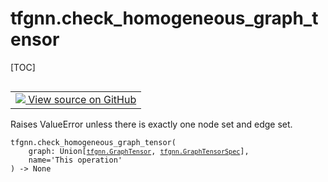 # tfgnn.check_homogeneous_graph_tensor

[TOC]

<!-- Insert buttons and diff -->

<table class="tfo-notebook-buttons tfo-api nocontent" align="left">
<td>
  <a target="_blank" href="https://github.com/tensorflow/gnn/tree/master/tensorflow_gnn/graph/graph_tensor.py#L1280-L1290">
    <img src="https://www.tensorflow.org/images/GitHub-Mark-32px.png" />
    View source on GitHub
  </a>
</td>
</table>

Raises ValueError unless there is exactly one node set and edge set.

<pre class="devsite-click-to-copy prettyprint lang-py tfo-signature-link">
<code>tfgnn.check_homogeneous_graph_tensor(
    graph: Union[<a href="../tfgnn/GraphTensor.md"><code>tfgnn.GraphTensor</code></a>, <a href="../tfgnn/GraphTensorSpec.md"><code>tfgnn.GraphTensorSpec</code></a>],
    name=&#x27;This operation&#x27;
) -> None
</code></pre>

<!-- Placeholder for "Used in" -->
